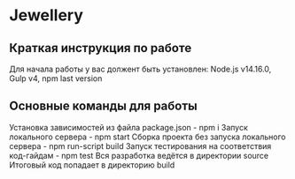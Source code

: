 # Jewellery

## Краткая инструкция по работе 

Для начала работы у вас должент быть установлен: Node.js v14.16.0, Gulp v4, npm last version

## Основные команды для работы 

Установка зависимостей из файла package.json - npm i 
Запуск локального сервера - npm start 
Сборка проекта без запуска локального сервера - npm run-script build 
Запуск тестирования на соответствия код-гайдам - npm test 
Вся разработка ведётся в директории source 
Итоговый код попадает в директорию build 